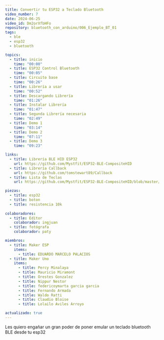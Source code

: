 ```yaml
---
title: Convertir tu ESP32 a Teclado Bluetooth
video_number: 7
date: 2024-06-25
video_id: Dm2orXfbHFo
repository: bluetooth_con_arduino/006_Ejemplo_BT_01
tags:
  - ble
  - esp32
  - bluetooth

topics:
  - title: inicio
    time: "00:00"
  - title: ESP32 Control Bluetooth
    time: "00:05"
  - title: Circuito base
    time: "00:26"
  - title: Librería a usar
    time: "00:52"
  - title: Descargando Librería
    time: "01:26"
  - title: Instalar Librería
    time: "01:47"
  - title: Segunda Librería necesaria
    time: "02:49"
  - title: Demo 1
    time: "03:14"
  - title: Demo 2
    time: "07:11"
  - title: Demo 3
    time: "09:23"

links:
  - title: Librería BLE HID ESP32
    url: https://github.com/Mystfit/ESP32-BLE-CompositeHID
  - title: Librería Callback
    url: https://github.com/tomstewart89/Callback
  - title: Lista de Teclas
    url: https://github.com/Mystfit/ESP32-BLE-CompositeHID/blob/master/KeyboardHIDCodes.h

piezas:
  - title: esp32
  - title: boton
  - title: resistencia 10k
 
colaboradores:
  - title: Editor
    colaborador: ingjuan
  - title: fotógrafa
    colaborador: paty

miembros:
  - title: Maker ESP
    items:
      - title: EDUARDO MARCELO PALACIOS
  - title: Maker Uno
    items:
      - title: Percy Minalaya
      - title: Mauricio Miramont
      - title: Orestes Gonzalez
      - title: Nippur Nestor
      - title: federicoymarta garcia garcia
      - title: Fernando Armada
      - title: Waldo Ratti
      - title: Claudio Bloise
      - title: Lolailo Aviles Arroyo

actualizado: true
---
```


Les quiero engañar un gran poder de poner emular un teclado bluetooth BLE desde tu esp32
